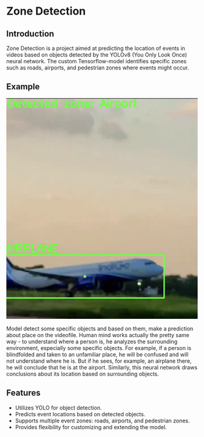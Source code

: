 # Zone Detection
## Introduction
Zone Detection is a project aimed at predicting the location of events in videos based on objects detected by the YOLOv8 (You Only Look Once) neural network. The custom Tensorflow-model identifies specific zones such as roads, airports, and pedestrian zones where events might occur.
## Example
![](example.png)

Model detect some specific objects and based on them, make a prediction about place on the videofile. Human mind works actually the pretty same way - to understand where a person is, he analyzes the surrounding environment, especially some specific objects. For example, if a person is blindfolded and taken to an unfamiliar place, he will be confused and will not understand where he is. But if he sees, for example, an airplane there, he will conclude that he is at the airport. Similarly, this neural network draws conclusions about its location based on surrounding objects.

## Features
- Utilizes YOLO for object detection.
- Predicts event locations based on detected objects.
- Supports multiple event zones: roads, airports, and pedestrian zones.
- Provides flexibility for customizing and extending the model.
